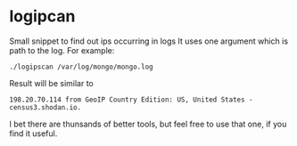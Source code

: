 logipcan
========

Small snippet to find out ips occurring in logs
It uses one argument which is path to the log. For example:

```
./logipscan /var/log/mongo/mongo.log
```

Result will be similar to
```
198.20.70.114 from GeoIP Country Edition: US, United States - census3.shodan.io.
```

I bet there are thunsands of better tools, but feel free to use that one, if you find it useful.
